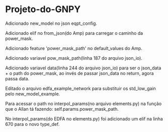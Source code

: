 # Projeto-do-GNPY

Adicionado new_model no json eqpt_config.

Adicionado elif no from_json(do Amp) para carregar o caminho da power_mask.

Adicionado feature 'power_mask_path' no default_values do Amp.

Adicionado variavel pow_mask_path(linha 187 do arquivo json_io).

Adicionado variavel data(linha 244 do arquivo json_io) para ser o json_data + o path do power_mask, ao invés de passar json_data no return, agora passa data.

Editado o arquivo edfa_example_network para substituir os std_low_gain pelo new_model_example.

Para acessar o path no interpol_params(no arquivo elements.py) na função que o Allan tá fazendo: self.params.power_mask_path.

No interpol_params(do EDFA no elements.py) foi adicionado um elif na linha 670 para o novo type_def. 
